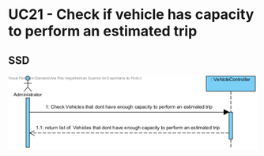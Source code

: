 # UC21 -  Check if vehicle has capacity to perform an estimated trip
## SSD
![SSD_UC21.png](SSD_UC21.png)
